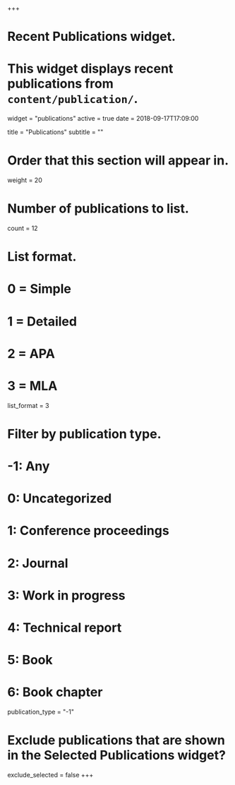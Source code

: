 +++
# Recent Publications widget.
# This widget displays recent publications from `content/publication/`.
widget = "publications"
active = true
date = 2018-09-17T17:09:00

title = "Publications"
subtitle = ""

# Order that this section will appear in.
weight = 20

# Number of publications to list.
count = 12

# List format.
#   0 = Simple
#   1 = Detailed
#   2 = APA
#   3 = MLA
list_format = 3

# Filter by publication type.
# -1: Any
#  0: Uncategorized
#  1: Conference proceedings
#  2: Journal
#  3: Work in progress
#  4: Technical report
#  5: Book
#  6: Book chapter
publication_type = "-1"

# Exclude publications that are shown in the Selected Publications widget?
exclude_selected = false
+++
